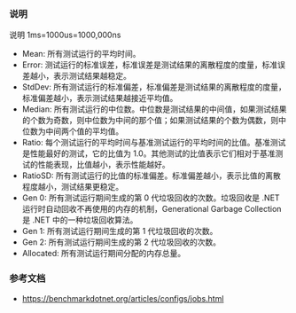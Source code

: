 ﻿### 说明


说明 1ms=1000us=1000,000ns

- Mean: 所有测试运行的平均时间。
- Error: 测试运行的标准误差，标准误差是测试结果的离散程度的度量，标准误差越小，表示测试结果越稳定。
- StdDev: 所有测试运行的标准偏差，标准偏差是测试结果的离散程度的度量，标准偏差越小，表示测试结果越接近平均值。
- Median: 所有测试运行的中位数。中位数是测试结果的中间值，如果测试结果的个数为奇数，则中位数为中间的那个值；如果测试结果的个数为偶数，则中位数为中间两个值的平均值。
- Ratio: 每个测试运行的平均时间与基准测试运行的平均时间的比值。基准测试是性能最好的测试，它的比值为 1.0。其他测试的比值表示它们相对于基准测试的性能表现，比值越小，表示性能越好。
- RatioSD: 所有测试运行的比值的标准偏差。标准偏差越小，表示比值的离散程度越小，测试结果更稳定。
- Gen 0: 所有测试运行期间生成的第 0 代垃圾回收的次数。垃圾回收是 .NET 运行时自动回收不再使用的内存的机制，Generational Garbage Collection 是 .NET 中的一种垃圾回收算法。
- Gen 1: 所有测试运行期间生成的第 1 代垃圾回收的次数。
- Gen 2: 所有测试运行期间生成的第 2 代垃圾回收的次数。
- Allocated: 所有测试运行期间分配的内存总量。

### 参考文档
- https://benchmarkdotnet.org/articles/configs/jobs.html
